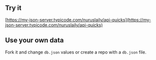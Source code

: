 ## Try it

[https://my-json-server.typicode.com/nuruslaily/api-quicks](https://my-json-server.typicode.com/nuruslaily/api-quicks)

## Use your own data

Fork it and change `db.json` values or create a repo with a `db.json` file.
